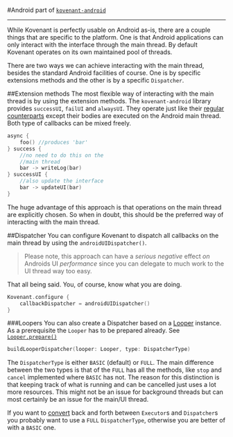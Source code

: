 #Android
part of [`kovenant-android`](../index.md#artifacts)

---

While Kovenant is perfectly usable on Android as-is, there are a couple things that are specific to the platform.
One is that Android applications can only interact with the interface through the main thread. By default
Kovenant operates on its own maintained pool of threads.

There are two ways we can achieve interacting with the main thread, besides the standard Android facilities of course.
One is by specific extensions methods and the other is by a specific `Dispatcher`.

##Extension methods
The most flexible way of interacting with the main thread is by using the extension methods. The `kovenant-android` 
library provides `successUI`, `failUI` and `alwaysUI`. They operate just like their 
[regular counterparts](../api/callbacks.md) except their bodies are executed on the Android main thread. Both type of 
callbacks can be mixed freely.

```kt
async {
    foo() //produces 'bar'
} success {
    //no need to do this on the
    //main thread
    bar -> writeLog(bar)
} successUI {
    //also update the interface
    bar -> updateUI(bar)
}
```
The huge advantage of this approach is that operations on the main thread are explicitly chosen. So when in doubt,
this should be the preferred way of interacting with the main thread. 

##Dispatcher
You can configure Kovenant to dispatch all callbacks on the main thread by using the `androidUIDispatcher()`. 

>Please note, this approach can have a *serious negative* effect *on* Androids UI *performance* since you can delegate
>to much work to the UI thread way too easy.

That all being said. You, of course, know what you are doing.  

```kt
Kovenant.configure {
    callbackDispatcher = androidUIDispatcher()
}
```

###Loopers
You can also create a Dispatcher based on a [Looper](http://developer.android.com/reference/android/os/Looper.html)
instance. As a prerequisite the `Looper` has to be prepared already. 
See [`Looper.prepare()`](http://developer.android.com/reference/android/os/Looper.html#prepare()) 

```kt
buildLooperDispatcher(looper: Looper, type: DispatcherType)
```
The `DispatcherType` is either `BASIC` (default) or `FULL`. The main difference between the two types is that of
the `FULL` has all the methods, like `stop` and `cancel` implemented where `BASIC` has not. The reason for this
distinction is that keeping track of what is running and can be cancelled just uses a lot more resources. This might
not be an issue for background threads but can most certainly be an issue for the main/UI thread.

If you want to [convert](../api/interopJvm.md) back and forth between `Executor`s and `Dispatcher`s you probably 
want to use a `FULL` `DispatcherType`, otherwise you are better of with a `BASIC` one.